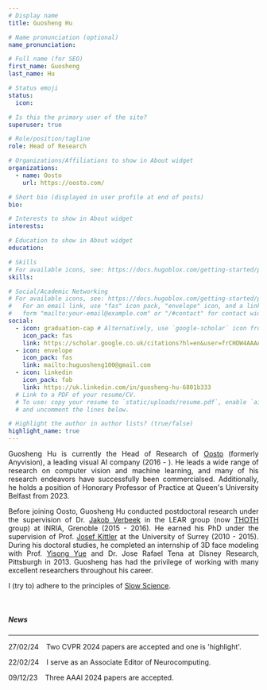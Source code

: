 ```yaml
---
# Display name
title: Guosheng Hu

# Name pronunciation (optional)
name_pronunciation: 

# Full name (for SEO)
first_name: Guosheng
last_name: Hu

# Status emoji
status:
  icon: 

# Is this the primary user of the site?
superuser: true

# Role/position/tagline
role: Head of Research

# Organizations/Affiliations to show in About widget
organizations:
  - name: Oosto
    url: https://oosto.com/

# Short bio (displayed in user profile at end of posts)
bio: 

# Interests to show in About widget
interests:

# Education to show in About widget
education:

# Skills
# For available icons, see: https://docs.hugoblox.com/getting-started/page-builder/#icons
skills:

# Social/Academic Networking
# For available icons, see: https://docs.hugoblox.com/getting-started/page-builder/#icons
#   For an email link, use "fas" icon pack, "envelope" icon, and a link in the
#   form "mailto:your-email@example.com" or "/#contact" for contact widget.
social:
  - icon: graduation-cap # Alternatively, use `google-scholar` icon from `ai` icon pack
    icon_pack: fas
    link: https://scholar.google.co.uk/citations?hl=en&user=frCHDW4AAAAJ&view_op=list_works
  - icon: envelope
    icon_pack: fas
    link: mailto:huguosheng100@gmail.com
  - icon: linkedin
    icon_pack: fab
    link: https://uk.linkedin.com/in/guosheng-hu-6801b333
  # Link to a PDF of your resume/CV.
  # To use: copy your resume to `static/uploads/resume.pdf`, enable `ai` icons in `params.yaml`,
  # and uncomment the lines below.

# Highlight the author in author lists? (true/false)
highlight_name: true
---
```

<!-- {style="text-align: justify;"} -->
<div align="justify">


Guosheng Hu is currently the Head of Research of [Oosto](https://oosto.com/) (formerly Anyvision), a leading visual AI company (2016 - ). He leads a wide range of research  on computer vision and machine learning, and many of his research endeavors have successfully been commercialsed. Additionally, he holds a  position of Honorary Professor of Practice at Queen's University Belfast from 2023. 

Before joining Oosto, Guosheng Hu conducted postdoctoral research  under the supervision of Dr. [Jakob Verbeek](https://scholar.google.co.uk/citations?user=oZGA-rAAAAAJ&hl=en) in the LEAR group (now [THOTH](https://team.inria.fr/thoth/) group) at INRIA, Grenoble (2015 - 2016). He earned his PhD under the supervision of Prof. [Josef Kittler](https://www.surrey.ac.uk/people/josef-kittler) at the University of Surrey (2010 - 2015). During his doctoral studies, he completed an internship of 3D face modeling with Prof. [Yisong Yue](http://www.yisongyue.com/) and Dr. Jose Rafael Tena at Disney Research, Pittsburgh in 2013. Guosheng has had the privilege of working with many excellent researchers throughout his career.


I (try to) adhere to the principles of [Slow Science](http://slow-science.org/).


&nbsp;


##### News
---


27/02/24 &ensp; Two CVPR 2024 papers are accepted and one is 'highlight'.

22/02/24 &ensp; I serve as an Associate Editor of Neurocomputing.

09/12/23 &ensp; Three AAAI 2024 papers are accepted.

</div>
